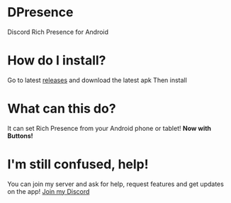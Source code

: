 
# DPresence
Discord Rich Presence for Android

# How do I install?
Go to latest [releases](https://github.com/rinxyzz/DPresence/releases) and download the latest apk
Then install

# What can this do?
It can set Rich Presence from your Android phone or tablet! **Now with Buttons!**

# I'm still confused, help!
You can join my server and ask for help, request features and get updates on the app! [Join my Discord](https://rin4ever.xyz/servers/)
